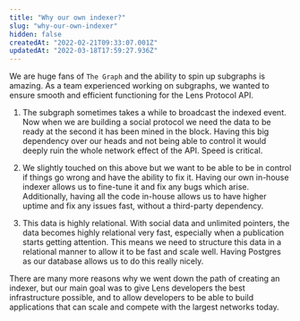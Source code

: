 ```yaml
---
title: "Why our own indexer?"
slug: "why-our-own-indexer"
hidden: false
createdAt: "2022-02-21T09:33:07.001Z"
updatedAt: "2022-03-18T17:59:27.936Z"
---
```


We are huge fans of `The Graph` and the ability to spin up subgraphs is amazing. As a team experienced working on subgraphs, we wanted to ensure smooth and efficient functioning for the Lens Protocol API.

1. The subgraph sometimes takes a while to broadcast the indexed event. Now when we are building a social protocol we need the data to be ready at the second it has been mined in the block. Having this big dependency over our heads and not being able to control it would deeply ruin the whole network effect of the API. Speed is critical.

2. We slightly touched on this above but we want to be able to be in control if things go wrong and have the ability to fix it. Having our own in-house indexer allows us to fine-tune it and fix any bugs which arise. Additionally, having all the code in-house allows us to have higher uptime and fix any issues fast, without a third-party dependency.

3. This data is highly relational. With social data and unlimited pointers, the data becomes highly relational very fast, especially when a publication starts getting attention. This means we need to structure this data in a relational manner to allow it to be fast and scale well. Having Postgres as our database allows us to do this really nicely.

There are many more reasons why we went down the path of creating an indexer, but our main goal was to give Lens developers the best infrastructure possible, and to allow developers to be able to build applications that can scale and compete with the largest networks today.
